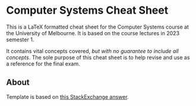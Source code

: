 # Computer Systems Cheat Sheet

This is a LaTeX formatted cheat sheet for the Computer Systems course at the University of Melbourne. It is based on the course lectures in 2023 semester 1.

It contains vital concepts covered, *but with no guarantee to include all concepts*. The sole purpose of this cheat sheet is to help revise and use as a reference for the final exam.

## About

Template is based on [this StackExchange answer](https://tex.stackexchange.com/a/8915).
